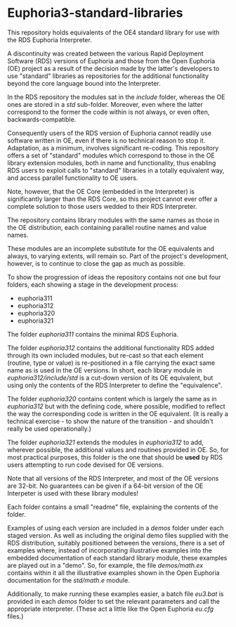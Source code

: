 # Euphoria3-standard-libraries

This repository holds equivalents of the OE4 standard library for use with the RDS Euphoria Interpreter.

A discontinuity was created between the various Rapid Deployment Software (RDS) versions of Euphoria and those from the Open Euphoria (OE) project as a result of the decision made by the latter's developers to use "standard" libraries as repositories for the additional functionality beyond the core language bound into the Interpreter.

In the RDS repository the modules sat in the *include* folder, whereas the OE ones are stored in a *std* sub-folder. Moreover, even where the latter correspond to the former the code within is not always, or even often, backwards-compatible.

Consequently users of the RDS version of Euphoria cannot readily use software written in OE, even if there is no technical reason to stop it. Adaptation, as a minimum, involves significant re-coding. This repository offers a set of "standard" modules which correspond to those in the OE library extension modules, both in name and functionality, thus enabling RDS users to exploit calls to "standard" libraries in a totally equivalent way, and access parallel functionality to OE users.

Note, however, that the OE Core (embedded in the Interpreter) is significantly larger than the RDS Core, so this project cannot ever offer a complete solution to those users wedded to their RDS Interpreter.

The repository contains library modules with the same names as those in the OE distribution, each containing parallel routine names and value names.

These modules are an incomplete substitute for the OE equivalents and always, to varying extents, will remain so. Part of the project's development, however, is to continue to close the gap as much as possible.

To show the progression of ideas the repository contains not one but four folders, each showing a stage in the development process:

* euphoria311
* euphoria312
* euphoria320
* euphoria321

The folder *euphoria311* contains the minimal RDS Euphoria.

The folder *euphoria312* contains the additional functionality RDS added through its own included modules, but re-cast so that each element (routine, type or value) is re-positioned in a file carrying the exact same name as is used in the OE versions. In short, each library module in *euphoria312/include/std* is a cut-down version of its OE equivalent, but using only the contents of the RDS Interpreter to define the "equivalence".

The folder *euphoria320* contains content which is largely the same as in *euphoria312* but with the defining code, where possible, modified to reflect the way the corresponding code is written in the OE equivalent. (It is really a technical exercise - to show the nature of the transition - and shouldn't really be used operationally.)

The folder *euphoria321* extends the modules in *euphoria312* to add, wherever possible, the additional values and routines provided in OE. So, for most practical purposes, this folder is the one that should be **used** by RDS users attempting to run code devised for OE versions.

Note that all versions of the RDS Interpreter, and most of the OE versions are 32-bit. No guarantees can be given if a 64-bit version of the OE Interpeter is used with these library modules!

Each folder contains a small "readme" file, explaining the contents of the folder.

Examples of using each version are included in a *demos* folder under each staged version. As well as including the original demo files supplied with the RDS distribution, suitably positioned between the versions, there is a set of examples where, instead of incorporating illustrative examples into the embedded documentation of each standard library module, these examples are played out in a "demo". So, for example, the file *demos/math.ex* contains within it all the illustrative examples shown in the Open Euphoria documentation for the *std/math.e* module.

Additionally, to make running these examples easier, a batch file *eu3.bat* is provided in each *demos* folder to set the relevant parameters and call the appropriate interpreter. (These act a little like the Open Euphoria *eu.cfg* files.)
